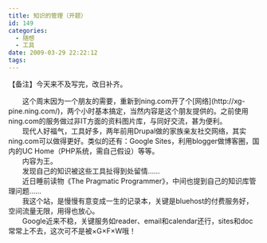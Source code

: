```yaml
---
title: 知识的管理（开题）
id: 149
categories:
  - 随想
  - 工具
date: 2009-03-29 22:22:12
tags:
---
```


【备注】今天来不及写完，改日补齐。
<div>　　这个周末因为一个朋友的需要，重新到ning.com开了个[网络](http://xg-pine.ning.com/)，两个小时基本搞定，当然内容是这个朋友提供的。之前使用ning.com的服务做过非IT方面的资料图片库，与同好交流，甚为便利。</div>
<div>　　现代人好福气，工具好多，两年前用Drupal做的家族亲友社交网络，其实ning.com可以做得更好。类似的还有：Google Sites，利用blogger做博客圈，国内的UC Home（PHP系统，需自己假设）等等。</div>
<div></div>
<div>　　内容为王。</div>
<div></div>
<div>　　发现自己的知识被这些工具扯得到处留情……</div>
<div></div>
<div>　　近日睡前读物《The Pragmatic Programmer》，中间也提到自己的知识库管理问题……</div>
<div></div>
<div>　　我这个站，是慢慢有意变成一生的记录本，关键是bluehost的付费服务好，空间流量无限，用得也放心。</div>
<div></div>
<div>　　Google近来不稳，关键服务如reader、email和calendar还行，sites和doc常常上不去，这次可不是被×G×F×W哦！</div>